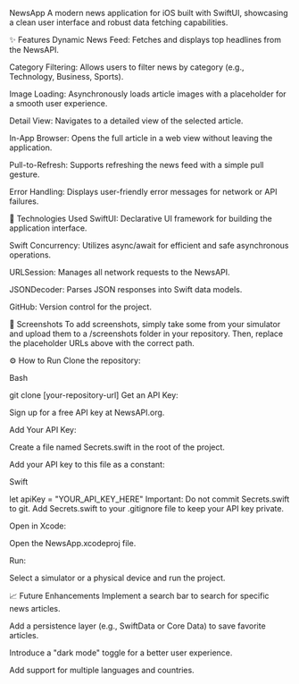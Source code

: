 
NewsApp
A modern news application for iOS built with SwiftUI, showcasing a clean user interface and robust data fetching capabilities.

✨ Features
Dynamic News Feed: Fetches and displays top headlines from the NewsAPI.

Category Filtering: Allows users to filter news by category (e.g., Technology, Business, Sports).

Image Loading: Asynchronously loads article images with a placeholder for a smooth user experience.

Detail View: Navigates to a detailed view of the selected article.

In-App Browser: Opens the full article in a web view without leaving the application.

Pull-to-Refresh: Supports refreshing the news feed with a simple pull gesture.

Error Handling: Displays user-friendly error messages for network or API failures.

🚀 Technologies Used
SwiftUI: Declarative UI framework for building the application interface.

Swift Concurrency: Utilizes async/await for efficient and safe asynchronous operations.

URLSession: Manages all network requests to the NewsAPI.

JSONDecoder: Parses JSON responses into Swift data models.

GitHub: Version control for the project.

📱 Screenshots
To add screenshots, simply take some from your simulator and upload them to a /screenshots folder in your repository. Then, replace the placeholder URLs above with the correct path.

⚙️ How to Run
Clone the repository:

Bash

git clone [your-repository-url]
Get an API Key:

Sign up for a free API key at NewsAPI.org.

Add Your API Key:

Create a file named Secrets.swift in the root of the project.

Add your API key to this file as a constant:

Swift

let apiKey = "YOUR_API_KEY_HERE"
Important: Do not commit Secrets.swift to git. Add Secrets.swift to your .gitignore file to keep your API key private.

Open in Xcode:

Open the NewsApp.xcodeproj file.

Run:

Select a simulator or a physical device and run the project.

📈 Future Enhancements
Implement a search bar to search for specific news articles.

Add a persistence layer (e.g., SwiftData or Core Data) to save favorite articles.

Introduce a "dark mode" toggle for a better user experience.

Add support for multiple languages and countries.
